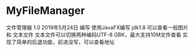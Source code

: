 # MyFileManager
文件管理器 1.0
2019年5月24日 编写
使用JavaFX编写 jdk1.8
可以查看一般图片 和 文本文件
文本文件可以切换两种编码UTF-8 GBK，最大支持10M文件查看
实现了简单的后退功能，前进没写，可以查看地址
